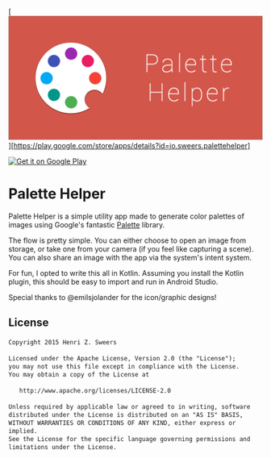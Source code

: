 [![Palette Helper](art/feature.png)][https://play.google.com/store/apps/details?id=io.sweers.palettehelper]

<a href="https://play.google.com/store/apps/details?id=io.sweers.palettehelper">
  <img alt="Get it on Google Play"
       src="https://developer.android.com/images/brand/en_generic_rgb_wo_60.png" />
</a>

Palette Helper
==============

Palette Helper is a simple utility app made to generate color palettes of images using Google's fantastic [Palette](https://developer.android.com/reference/android/support/v7/graphics/Palette.html) library.

The flow is pretty simple. You can either choose to open an image from storage, or take one from your camera (if you feel like capturing a scene). You can also share an image with the app via the system's intent system.

For fun, I opted to write this all in Kotlin. Assuming you install the Kotlin plugin, this should be easy to import and run in Android Studio.

Special thanks to @emilsjolander for the icon/graphic designs!

License
-------

    Copyright 2015 Henri Z. Sweers

    Licensed under the Apache License, Version 2.0 (the "License");
    you may not use this file except in compliance with the License.
    You may obtain a copy of the License at

       http://www.apache.org/licenses/LICENSE-2.0

    Unless required by applicable law or agreed to in writing, software
    distributed under the License is distributed on an "AS IS" BASIS,
    WITHOUT WARRANTIES OR CONDITIONS OF ANY KIND, either express or implied.
    See the License for the specific language governing permissions and
    limitations under the License.